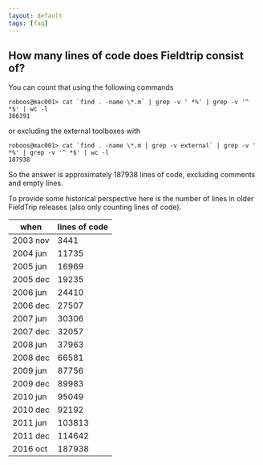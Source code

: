 ```yaml
---
layout: default
tags: [faq]
---
```


## How many lines of code does Fieldtrip consist of?

You can count that using the following commands

    roboos@mac001> cat `find . -name \*.m` | grep -v ' *%' | grep -v '^ *$' | wc -l
    366391

or excluding the external toolboxes with
    
    roboos@mac001> cat `find . -name \*.m | grep -v external` | grep -v ' *%' | grep -v '^ *$' | wc -l
    187938

So the answer is approximately 187938 lines of code, excluding comments and empty lines.

To provide some historical perspective here is the number of lines in older FieldTrip releases (also only counting lines of code).

 | when     | lines of code | 
 | ----     | ------------- | 
 | 2003 nov | 3441          | 
 | 2004 jun | 11735         | 
 | 2005 jun | 16969         | 
 | 2005 dec | 19235         | 
 | 2006 jun | 24410         | 
 | 2006 dec | 27507         | 
 | 2007 jun | 30306         | 
 | 2007 dec | 32057         | 
 | 2008 jun | 37963         | 
 | 2008 dec | 66581         | 
 | 2009 jun | 87756         | 
 | 2009 dec | 89983         | 
 | 2010 jun | 95049         | 
 | 2010 dec | 92192         | 
 | 2011 jun | 103813        | 
 | 2011 dec | 114642        | 
 | 2016 oct | 187938        | 

